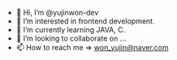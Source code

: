 - 👋 Hi, I’m @yujinwon-dev
- 👀 I’m interested in frontend development.
- 🌱 I’m currently learning JAVA, C.
- 💞️ I’m looking to collaborate on ...
- 📫 How to reach me => won_yujin@naver.com

<!---
yujinwon-dev/yujinwon-dev is a ✨ special ✨ repository because its `README.md` (this file) appears on your GitHub profile.
You can click the Preview link to take a look at your changes.
--->
